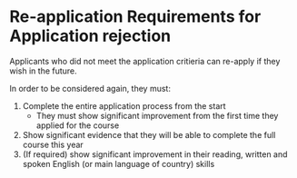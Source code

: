 # Re-application Requirements for Application rejection

Applicants who did not meet the application critieria can re-apply if they wish in the future. 

In order to be considered again, they must:

1. Complete the entire application process from the start
   * They must show significant improvement from the first time they applied for the course
2. Show significant evidence that they will be able to complete the full course this year
3. \(If required\) show significant improvement in their reading, written and spoken English \(or main language of country\) skills

#### 

